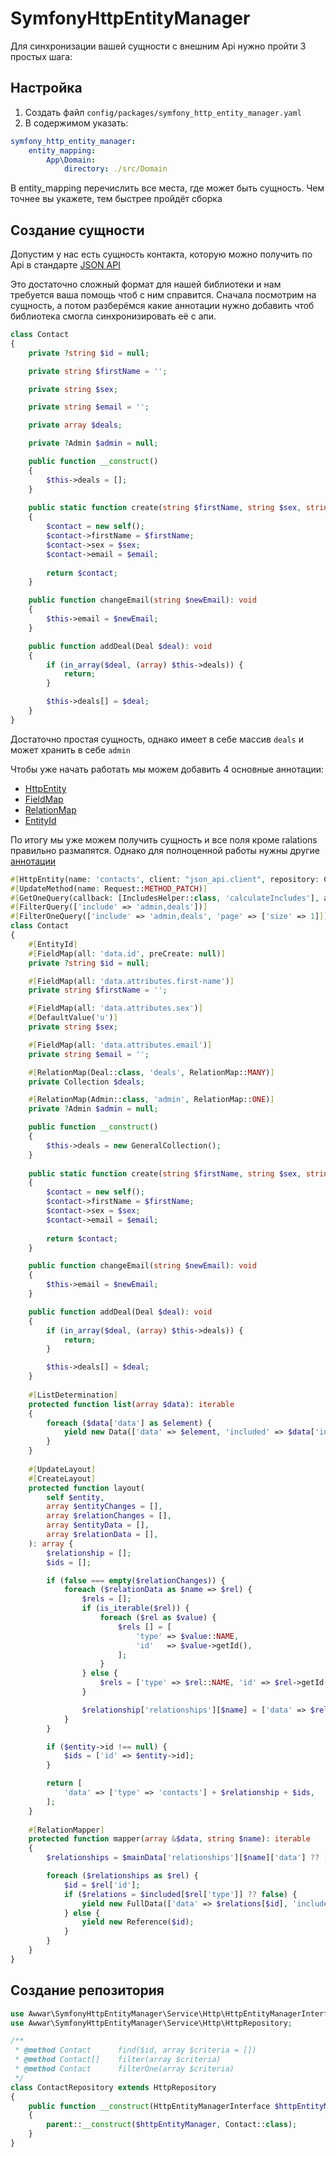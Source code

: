 # SymfonyHttpEntityManager

Для синхронизации вашей сущности с внешним Api нужно пройти 3 простых шага:

## Настройка

1) Создать файл `config/packages/symfony_http_entity_manager.yaml`
2) В содержимом указать:

```yaml
symfony_http_entity_manager:
    entity_mapping:
        App\Domain:
            directory: ./src/Domain
```

В entity_mapping перечислить все места, где может быть сущность. Чем точнее вы укажете, тем быстрее пройдёт сборка

## Создание сущности

Допустим у нас есть сущность контакта, которую можно получить по Api в стандарте [JSON API](https://jsonapi.org/)

Это достаточно сложный формат для нашей библиотеки и нам требуется ваша помощь чтоб с ним справится. Сначала посмотрим
на сущность, а потом разберёмся какие аннотации нужно добавить чтоб библиотека смогла синхронизировать её с апи.

```php
class Contact
{
    private ?string $id = null;

    private string $firstName = '';

    private string $sex;

    private string $email = '';

    private array $deals;

    private ?Admin $admin = null;

    public function __construct()
    {
        $this->deals = [];
    }
    
    public static function create(string $firstName, string $sex, string $email): self
    {
        $contact = new self();
        $contact->firstName = $firstName;
        $contact->sex = $sex;
        $contact->email = $email;
        
        return $contact;
    }

    public function changeEmail(string $newEmail): void
    {
        $this->email = $newEmail;
    }

    public function addDeal(Deal $deal): void
    {
        if (in_array($deal, (array) $this->deals)) {
            return;
        }

        $this->deals[] = $deal;
    }
}
```

Достаточно простая сущность, однако имеет в себе массив `deals`  и может хранить в себе `admin`

Чтобы уже начать работать мы можем добавить 4 основные аннотации:
- [HttpEntity](ANNOTATIONS.md#httpentity)
- [FieldMap](ANNOTATIONS.md#fieldmap)
- [RelationMap](ANNOTATIONS.md#relationmap)
- [EntityId](ANNOTATIONS.md#entityid)

По итогу мы уже можем получить сущность и все поля кроме ralations правильно размапятся. 
Однако для полноценной работы нужны другие [аннотации](ANNOTATIONS.md)

```php
#[HttpEntity(name: 'contacts', client: "json_api.client", repository: ContactRepository::class, delete: 'delete-admin/{id}')]
#[UpdateMethod(name: Request::METHOD_PATCH)]
#[GetOneQuery(callback: [IncludesHelper::class, 'calculateIncludes'], args: [self::class])]
#[FilterQuery(['include' => 'admin,deals'])]
#[FilterOneQuery(['include' => 'admin,deals', 'page' => ['size' => 1]])]
class Contact
{
    #[EntityId]
    #[FieldMap(all: 'data.id', preCreate: null)]
    private ?string $id = null;

    #[FieldMap(all: 'data.attributes.first-name')]
    private string $firstName = '';

    #[FieldMap(all: 'data.attributes.sex')]
    #[DefaultValue('u')]
    private string $sex;

    #[FieldMap(all: 'data.attributes.email')]
    private string $email = '';

    #[RelationMap(Deal::class, 'deals', RelationMap::MANY)]
    private Collection $deals;

    #[RelationMap(Admin::class, 'admin', RelationMap::ONE)]
    private ?Admin $admin = null;

    public function __construct()
    {
        $this->deals = new GeneralCollection();
    }
    
    public static function create(string $firstName, string $sex, string $email): self
    {
        $contact = new self();
        $contact->firstName = $firstName;
        $contact->sex = $sex;
        $contact->email = $email;
        
        return $contact;
    }

    public function changeEmail(string $newEmail): void
    {
        $this->email = $newEmail;
    }

    public function addDeal(Deal $deal): void
    {
        if (in_array($deal, (array) $this->deals)) {
            return;
        }

        $this->deals[] = $deal;
    }
    
    #[ListDetermination]
    protected function list(array $data): iterable
    {
        foreach ($data['data'] as $element) {
            yield new Data(['data' => $element, 'included' => $data['included']], $data['links']['next']);
        }
    }
    
    #[UpdateLayout]
    #[CreateLayout]
    protected function layout(
        self $entity,
        array $entityChanges = [],
        array $relationChanges = [],
        array $entityData = [],
        array $relationData = [],
    ): array {
        $relationship = [];
        $ids = [];

        if (false === empty($relationChanges)) {
            foreach ($relationData as $name => $rel) {
                $rels = [];
                if (is_iterable($rel)) {
                    foreach ($rel as $value) {
                        $rels [] = [
                            'type' => $value::NAME,
                            'id'   => $value->getId(),
                        ];
                    }
                } else {
                    $rels = ['type' => $rel::NAME, 'id' => $rel->getId()];
                }

                $relationship['relationships'][$name] = ['data' => $rels];
            }
        }

        if ($entity->id !== null) {
            $ids = ['id' => $entity->id];
        }

        return [
            'data' => ['type' => 'contacts'] + $relationship + $ids,
        ];
    }
    
    #[RelationMapper]
    protected function mapper(array &$data, string $name): iterable
    {
        $relationships = $mainData['relationships'][$name]['data'] ?? [];

        foreach ($relationships as $rel) {
            $id = $rel['id'];
            if ($relations = $included[$rel['type']] ?? false) {
                yield new FullData(['data' => $relations[$id], 'included' => $data['included']]);
            } else {
                yield new Reference($id);
            }
        }
    }
}
```

## Создание репозитория

```php
use Awwar\SymfonyHttpEntityManager\Service\Http\HttpEntityManagerInterface;
use Awwar\SymfonyHttpEntityManager\Service\Http\HttpRepository;

/**
 * @method Contact      find($id, array $criteria = [])
 * @method Contact[]    filter(array $criteria)
 * @method Contact      filterOne(array $criteria)
 */
class ContactRepository extends HttpRepository
{
    public function __construct(HttpEntityManagerInterface $httpEntityManager)
    {
        parent::__construct($httpEntityManager, Contact::class);
    }
}
```
